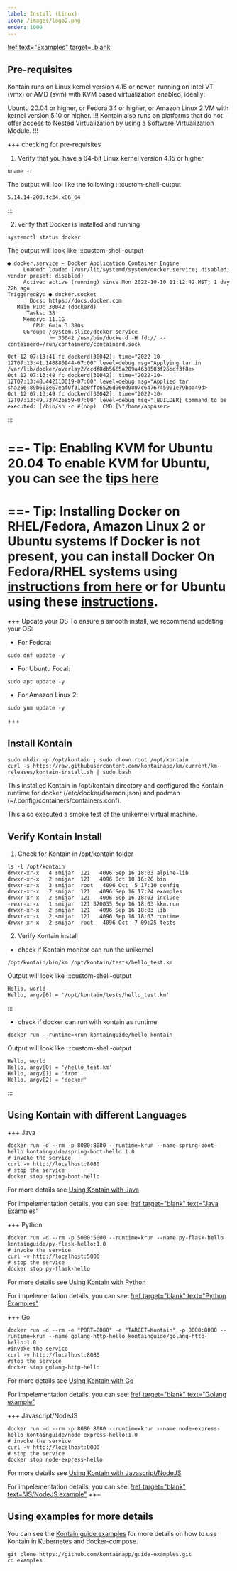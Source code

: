```yaml
---
label: Install (Linux)
icon: /images/logo2.png
order: 1000
---
```


[!ref text="Examples" target=_blank](https://github.com/kontainapp/guide-examples/)
## Pre-requisites
Kontain runs on Linux kernel version 4.15 or newer, running on Intel VT (vmx) or AMD (svm) with KVM based virtualization enabled, ideally:

Ubuntu 20.04 or higher, or
Fedora 34 or higher, or
Amazon Linux 2 VM with kernel version 5.10 or higher.
!!!
Kontain also runs on platforms that do not offer access to Nested Virtualization by using a Software Virtualization Module.
!!!


+++ checking for pre-requisites
1. Verify that you have a 64-bit Linux kernel version 4.15 or higher
```shell
uname -r
```

The output will lool like the following 
:::custom-shell-output
```
5.14.14-200.fc34.x86_64
```
:::

2. verify that Docker is installed and running 
```shell
systemctl status docker
```
The output will look like 
:::custom-shell-output
```
● docker.service - Docker Application Container Engine
     Loaded: loaded (/usr/lib/systemd/system/docker.service; disabled; vendor preset: disabled)
     Active: active (running) since Mon 2022-10-10 11:12:42 MST; 1 day 22h ago
TriggeredBy: ● docker.socket
       Docs: https://docs.docker.com
   Main PID: 30042 (dockerd)
      Tasks: 38
     Memory: 11.1G
        CPU: 6min 3.380s
     CGroup: /system.slice/docker.service
             └─ 30042 /usr/bin/dockerd -H fd:// --containerd=/run/containerd/containerd.sock

Oct 12 07:13:41 fc dockerd[30042]: time="2022-10-12T07:13:41.140880944-07:00" level=debug msg="Applying tar in /var/lib/docker/overlay2/ccdf8db5665a209a4630503f26bdf3f8e>
Oct 12 07:13:48 fc dockerd[30042]: time="2022-10-12T07:13:48.442110019-07:00" level=debug msg="Applied tar sha256:89b603e67eaf0f31ae0ffc6526d960d9807c6476745001e79bba49d>
Oct 12 07:13:49 fc dockerd[30042]: time="2022-10-12T07:13:49.737426859-07:00" level=debug msg="[BUILDER] Command to be executed: [/bin/sh -c #(nop)  CMD [\"/home/appuser>
```
:::

==- Tip: Enabling KVM for Ubuntu 20.04
To enable KVM for Ubuntu, you can see the [tips here](https://linuxize.com/post/how-to-install-kvm-on-ubuntu-20-04/)
===
==- Tip: Installing Docker on RHEL/Fedora, Amazon Linux 2 or Ubuntu systems
If Docker is not present, you can install Docker On Fedora/RHEL systems using [instructions from here](https://developer.fedoraproject.org/tools/docker/docker-installation.html) or for Ubuntu using these [instructions](https://docs.docker.com/engine/install/ubuntu/).
===

+++ Update your OS
To ensure a smooth install, we recommend updating your OS:
- For Fedora:
```shell
sudo dnf update -y
```
- For Ubuntu Focal:
```shell
sudo apt update -y
```
- For Amazon Linux 2:
```shell
sudo yum update -y
```

+++

## Install Kontain
```shell
sudo mkdir -p /opt/kontain ; sudo chown root /opt/kontain
curl -s https://raw.githubusercontent.com/kontainapp/km/current/km-releases/kontain-install.sh | sudo bash
```

This installed Kontain in /opt/kontain directory and configured the Kontain runtime for docker (/etc/docker/daemon.json) and podman (~/.config/containers/containers.conf). 

This also executed a smoke test of the unikernel virtual machine.

## Verify Kontain Install
1. Check for Kontain in /opt/kontain folder
```shell
ls -l /opt/kontain
drwxr-xr-x   4 smijar  121   4096 Sep 16 18:03 alpine-lib
drwxr-xr-x   2 smijar  121   4096 Oct 10 16:20 bin
drwxr-xr-x   3 smijar  root   4096 Oct  5 17:10 config
drwxr-xr-x   7 smijar  121   4096 Sep 16 17:24 examples
drwxr-xr-x   2 smijar  121   4096 Sep 16 18:03 include
-rwxr-xr-x   1 smijar  121 370035 Sep 16 18:03 kkm.run
drwxr-xr-x   2 smijar  121   4096 Sep 16 18:03 lib
drwxr-xr-x   2 smijar  121   4096 Sep 16 18:03 runtime
drwxr-xr-x   2 smijar  root   4096 Oct  7 09:25 tests
```

2. Verify Kontain install
- check if Kontain monitor can run the unikernel
```shell
/opt/kontain/bin/km /opt/kontain/tests/hello_test.km
```
Output will look like 
:::custom-shell-output
```
Hello, world
Hello, argv[0] = '/opt/kontain/tests/hello_test.km'
```
:::

- check if docker can run with kontain as runtime
```shell
docker run --runtime=krun kontainguide/hello-kontain
```
Output will look like 
:::custom-shell-output
```
Hello, world
Hello, argv[0] = '/hello_test.km'
Hello, argv[1] = 'from'
Hello, argv[2] = 'docker'
```
:::
## Using Kontain with different Languages
+++ Java
```shell
docker run -d --rm -p 8080:8080 --runtime=krun --name spring-boot-hello kontainguide/spring-boot-hello:1.0
# invoke the service
curl -v http://localhost:8080
# stop the service
docker stop spring-boot-hello
```

For more details see [Using Kontain with Java](/getting_started/java)

For impelementation details, you can see:
[!ref target="blank" text="Java Examples"](https://github.com/kontainapp/guide-examples/tree/master/examples/java)

+++ Python
```shell
docker run -d --rm -p 5000:5000 --runtime=krun --name py-flask-hello kontainguide/py-flask-hello:1.0
# invoke the service
curl -v http://localhost:5000
# stop the service
docker stop py-flask-hello
```

For more details see [Using Kontain with Python](/getting_started/python)

For impelementation details, you can see:
[!ref target="blank" text="Python Examples"](https://github.com/kontainapp/guide-examples/tree/master/examples/python)

+++ Go
```shell
docker run -d --rm -e "PORT=8080" -e "TARGET=Kontain" -p 8080:8080 --runtime=krun --name golang-http-hello kontainguide/golang-http-hello:1.0
#invoke the service
curl -v http://localhost:8080
#stop the service
docker stop golang-http-hello
```

For more details see [Using Kontain with Go](/getting_started/golang)

For impelementation details, you can see:
[!ref target="blank" text="Golang example"](https://github.com/kontainapp/guide-examples/tree/master/examples/go/golang-http-hello)

+++ Javascript/NodeJS
```shell
docker run -d --rm -p 8080:8080 --runtime=krun --name node-express-hello kontainguide/node-express-hello:1.0
# invoke the service
curl -v http://localhost:8080
# stop the service
docker stop node-express-hello
```

For more details see [Using Kontain with Javascript/NodeJS](/getting_started/javascript)

For impelementation details, you can see:
[!ref target="blank" text="JS/NodeJS example"](https://github.com/kontainapp/guide-examples/tree/master/examples/js/node-express-hello)
+++

## Using examples for more details
You can see the [Kontain guide examples](https://github.com/kontainapp/guide-examples) for more details on how to use Kontain in Kubernetes and docker-compose.

```shell
git clone https://github.com/kontainapp/guide-examples.git
cd examples
````
